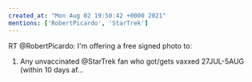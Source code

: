 ```yaml
---
created_at: "Mon Aug 02 19:50:42 +0000 2021"
mentions: ['RobertPicardo', 'StarTrek']
---
```


RT @RobertPicardo: I'm offering a free signed photo to:
1) Any unvaccinated @StarTrek fan who got/gets vaxxed 27JUL-5AUG (within 10 days af…